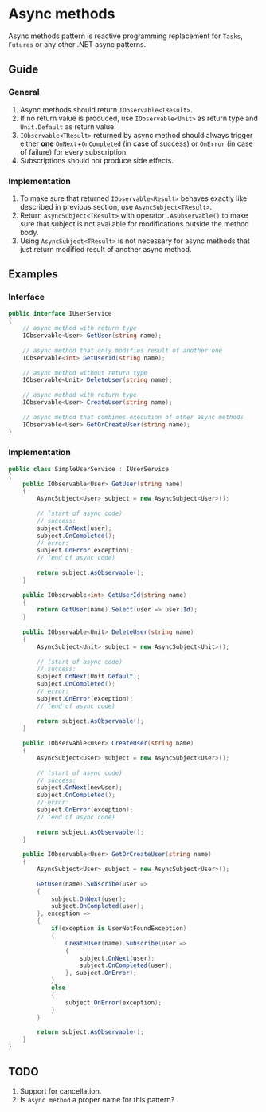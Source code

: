 # Async methods

Async methods pattern is reactive programming replacement for `Tasks`, `Futures` or any other .NET async patterns.

## Guide

### General

1. Async methods should return `IObservable<TResult>`.
2. If no return value is produced, use `IObservable<Unit>` as return type and `Unit.Default` as return value.
3. `IObservable<TResult>` returned by async method should always trigger either **one** `OnNext`+`OnCompleted` (in case of success) or `OnError` (in case of failure) for every subscription.
4. Subscriptions should not produce side effects.

### Implementation

1. To make sure that returned `IObservable<Result>` behaves exactly like described in previous section, use `AsyncSubject<TResult>`.
2. Return `AsyncSubject<TResult>` with operator `.AsObservable()` to make sure that subject is not available for modifications outside the method body.
3. Using `AsyncSubject<TResult>` is not necessary for async methods that just return modified result of another async method.

## Examples

### Interface

``` C#
public interface IUserService
{
    // async method with return type
    IObservable<User> GetUser(string name);
    
    // async method that only modifies result of another one
    IObservable<int> GetUserId(string name);
    
    // async method without return type
    IObservable<Unit> DeleteUser(string name);
    
    // async method with return type
    IObservable<User> CreateUser(string name);
    
    // async method that combines execution of other async methods
    IObservable<User> GetOrCreateUser(string name);
}
```

### Implementation

``` C#
public class SimpleUserService : IUserService
{
    public IObservable<User> GetUser(string name)
    {
        AsyncSubject<User> subject = new AsyncSubject<User>();
        
        // (start of async code)
        // success:
        subject.OnNext(user);
        subject.OnCompleted();
        // error:
        subject.OnError(exception);
        // (end of async code)
        
        return subject.AsObservable();
    }
    
    public IObservable<int> GetUserId(string name)
    {
        return GetUser(name).Select(user => user.Id);
    }
    
    public IObservable<Unit> DeleteUser(string name)
    {
        AsyncSubject<Unit> subject = new AsyncSubject<Unit>();
        
        // (start of async code)
        // success:
        subject.OnNext(Unit.Default);
        subject.OnCompleted();
        // error:
        subject.OnError(exception);
        // (end of async code)
        
        return subject.AsObservable();
    }
    
    public IObservable<User> CreateUser(string name)
    {
        AsyncSubject<User> subject = new AsyncSubject<User>();
        
        // (start of async code)
        // success:
        subject.OnNext(newUser);
        subject.OnCompleted();
        // error:
        subject.OnError(exception);
        // (end of async code)
        
        return subject.AsObservable();
    }
    
    public IObservable<User> GetOrCreateUser(string name)
    {
        AsyncSubject<User> subject = new AsyncSubject<User>();
        
        GetUser(name).Subscribe(user =>
        {
            subject.OnNext(user);
            subject.OnCompleted(user);
        }, exception =>
        {
            if(exception is UserNotFoundException)
            {
                CreateUser(name).Subscribe(user =>
                {
                    subject.OnNext(user);
                    subject.OnCompleted(user);
                }, subject.OnError);
            }
            else
            {
                subject.OnError(exception);
            }
        }
        
        return subject.AsObservable();
    }
}
```

## TODO

1. Support for cancellation.
2. Is `async method` a proper name for this pattern?
